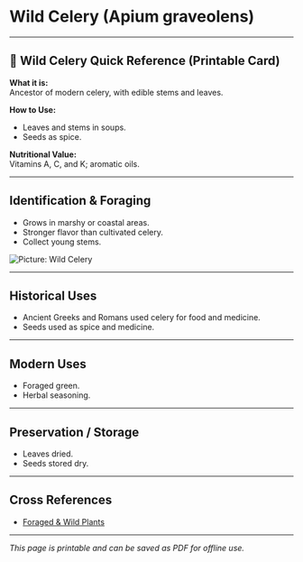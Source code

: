 # Wild Celery (Apium graveolens)

---

## 📜 Wild Celery Quick Reference (Printable Card)

**What it is:**  
Ancestor of modern celery, with edible stems and leaves.  

**How to Use:**  
- Leaves and stems in soups.  
- Seeds as spice.  

**Nutritional Value:**  
Vitamins A, C, and K; aromatic oils.  

---

## Identification & Foraging  

- Grows in marshy or coastal areas.  
- Stronger flavor than cultivated celery.  
- Collect young stems.  

![Picture: Wild Celery](placeholder-wild-celery.jpg)

---

## Historical Uses  

- Ancient Greeks and Romans used celery for food and medicine.  
- Seeds used as spice and medicine.  

---

## Modern Uses  

- Foraged green.  
- Herbal seasoning.  

---

## Preservation / Storage  

- Leaves dried.  
- Seeds stored dry.  

---

## Cross References  

- [Foraged & Wild Plants](plants-foraging.md)  

---

*This page is printable and can be saved as PDF for offline use.*
